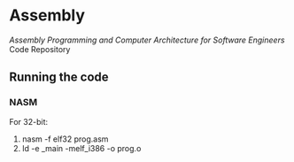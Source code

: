 # Assembly
*Assembly Programming and Computer Architecture for Software Engineers* Code Repository
## Running the code
### NASM
For 32-bit:<br />
1. nasm -f elf32 prog.asm<br />
2. ld -e _main -melf_i386 -o prog.o<br />
